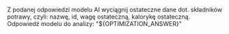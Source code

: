 Z podanej odpowiedzi modelu AI wyciągnij ostateczne dane dot. składników potrawy, czyli: nazwę, id, wagę ostateczną, kalorykę ostateczną. Odpowiedź modelu do analizy:
"${OPTIMIZATION_ANSWER}"
